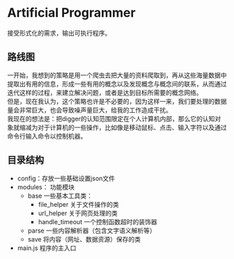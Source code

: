 # Artificial Programmer
接受形式化的需求，输出可执行程序。

## 路线图
一开始，我想到的策略是用一个爬虫去把大量的资料爬取到，再从这些海量数据中提取出有用的信息，形成一些有用的概念以及发现概念与概念间的联系，从而通过迭代这样的过程，来建立解决问题，或者是达到目标所需要的概念网络。  
但是，现在我认为，这个策略也许是不必要的，因为这样一来，我们要处理的数据量会非常巨大，也会导致噪声量巨大，给我的工作造成干扰。  
我现在的想法是：把digger的认知范围限定在个人计算机内部，那么它的认知对象就缩减为对于计算机的一些操作，比如像是移动鼠标、点击、输入字符以及通过命令行输入命令以控制机器。

## 目录结构
- config：存放一些基础设置json文件
- modules： 功能模块
    + base 一些基本工具类：
        * file_helper 关于文件操作的类
        * url_helper 关于网页处理的类
        * handle_timeout 一个控制函数超时的装饰器
    + parse 一些内容解析器（包含文字语义解析等）
    + save  将内容（网址、数据资源）保存的类
- main.js 程序的主入口

